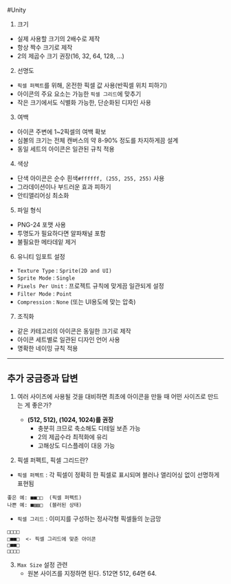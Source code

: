 #Unity 

1. 크기
- 실제 사용할 크기의 2배수로 제작
- 항상 짝수 크기로 제작
- 2의 제곱수 크기 권장(16, 32, 64, 128, ...)

2. 선명도
- `픽셀 퍼펙트`를 위해, 온전한 픽셀 값 사용(반픽셀 위치 피하기)
- 아이콘의 주요 요소는 가능한 `픽셀 그리드`에 맞추기
- 작은 크기에서도 식별화 가능한, 단순화된 디자인 사용

3. 여백
- 아이콘 주변에 1~2픽셀의 여백 확보
- 심볼의 크기는 전체 캔버스의 약 8-90% 정도를 차지하게끔 설계
- 동일 세트의 아이콘은 일관된 규칙 적용

4. 색상
- 단색 아이콘은 순수 흰색`#ffffff, (255, 255, 255)` 사용
- 그라데이션이나 부드러운 효과 피하기
- 안티앨리어싱 최소화

5. 파일 형식
- PNG-24 포맷 사용
- 투명도가 필요하다면 알파채널 포함
- 불필요한 메타데잍 제거

6. 유니티 임포트 설정
- `Texture Type` : `Sprite(2D and UI)`
- `Sprite Mode` : `Single`
- `Pixels Per Unit` : 프로젝트 규칙에 맞게끔 일관되게 설정
- `Filter Mode` : `Point`
- `Compression` : `None` (또는 UI용도에 맞는 압축)

7. 조직화
- 같은 카테고리의 아이콘은 동일한 크기로 제작
- 아이콘 세트별로 일관된 디자인 언어 사용
- 명확한 네이밍 규칙 적용

--- 
## 추가 궁금증과 답변

1. 여러 사이즈에 사용될 것을 대비하면 최초에 아이콘을 만들 때 어떤 사이즈로 만드는 게 좋은가?
	- **(512, 512), (1024, 1024)를 권장** 
		- 충분히 크므로 축소해도 디테일 보존 가능
		- 2의 제곱수라 최적화에 유리
		- 고해상도 디스플레이 대응 가능

2. 픽셀 퍼펙트, 픽셀 그리드란?
- `픽셀 퍼펙트` : 각 픽셀이 정확히 한 픽셀로 표시되며 블러나 앨리어싱 없이 선명하게 표현됨
```
좋은 예: ■■□□  (픽셀 퍼펙트)
나쁜 예: ■▨▨□  (블러된 상태)
```
- `픽셀 그리드` : 이미지를 구성하는 정사각형 픽셀들의 눈금망
```
□□□□
□■■□  <- 픽셀 그리드에 맞춘 아이콘
□■■□
□□□□
```

3. `Max Size` 설정 관련
	- 원본 사이즈를 지정하면 된다. 512면 512, 64면 64.